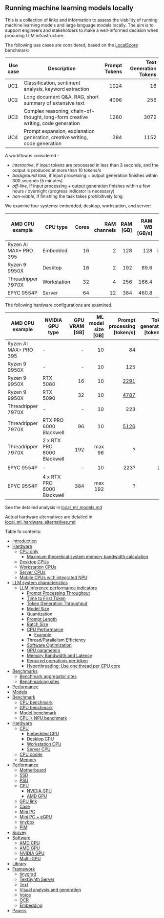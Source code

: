 ## Running machine learning models locally

This is a collection of links and information to assess the viability of
running machine learning models and large language models locally. The aim is
to support engineers and stakeholders to make a well-informed decision when
procuring LLM infrastructure.

The following use cases are considered, based on the [LocalScore](https://www.localscore.ai/about) benchmark:

| Use<br>case | Description                                                                      | Prompt<br>Tokens | Text Generation<br>Tokens |
|-------------|----------------------------------------------------------------------------------|-----------------:|--------------------------:|
| UC1         | Classification, sentiment analysis, keyword extraction                           | 1024             | 16                        |
| UC2         | Long document Q&A, RAG, short summary of extensive text                          | 4096             | 256                       |
| UC3         | Complex reasoning, chain-of-thought, long-form creative writing, code generation | 1280             | 3072                      |
| UC4         | Prompt expansion, explanation generation, creative writing, code generation      | 384              | 1152                      |

A workflow is considered -
-   *interactive*, if input tokens are processed in less than 3 seconds, and the output is produced at more than 10 tokens/s
-   *background task*, if input processing + output generation finishes within 300 seconds (5 minutes)
-   *off-line*, if input processing + output generation finishes within a few hours / overnight (progress indicator is necessary)
-   *non-viable*, if finishing the task takes prohibitively long

We examine four systems: embedded, desktop, workstation, and server:

| AMD CPU example       | CPU type    | Cores | RAM<br>channels | RAM<br>[GB] | RAM WB<br>[GB/s] | Max GPUs   | Max GPU<br>VRAM [GB] | Max ML model<br>size [B params] |
|-----------------------|-------------|------:|----------------:|------------:|-----------------:|-----------:|---------------------:|--------------------------------:|
| Ryzen AI MAX+ PRO 395 | Embedded    | 16    | 2               | 128         | 128              | integrated |                   96 |                              40 |
| Ryzen 9 9950X         | Desktop     | 16    | 2               | 192         | 89.6             |      1 (2) |                   96 |                              40 |
| Threadripper 7970X    | Workstation | 32    | 4               | 256         | 166.4            |      2 (6) |                  192 |                              80 |
| EPYC 9554P            | Server      | 64    | 12              | 384         | 460.8            |      6 (8) |                  576 |                             300 |


The following hardware configurations are examined.

| AMD CPU example       | NVIDIA GPU type                 | GPU VRAM<br>[GB] | ML model size<br>[GB] | Prompt<br>processing<br>[token/s] | Token<br>generation<br>[token/s] | UC1 | UC2 | UC3 | UC4 |
|-----------------------|---------------------------------|-----------------:|----------------------:|----------------------------------:|---------------------------------:|-----|-----|-----|-----|
| Ryzen AI MAX+ PRO 395 |        -                        |                - |                    10 |  84                               | 11                               | ✅ | ❌ | ❌ | ❓ |
| Ryzen 9 9950X         |        -                        |                - |                    10 |  125                              | 8                                | ✅ | ❌ | ❓ | ❓ |
| Ryzen 9 9950X         | RTX 5080                        |               16 |                    10 |  [2291][ls754]                    | 24                               | ✅ | ✅ | ❓ | ❓ |
| Ryzen 9 9950X         | RTX 5090                        |               32 |                    10 |  [4787][ls175]                    | 65                               | ✅ | ✅ | ✅ | ✅ |
| Threadripper 7970X    |        -                        |                - |                    10 |  223                              | 14                               | ✅ | ❌ | ✅ | ❓ |
| Threadripper 7970X    | RTX PRO 6000 Blackwell          |               96 |                    10 |  [5126][ls939]                    | 81                               | ✅ | ✅ | ✅ | ✅ |
| Threadripper 7970X    | 2 x RTX PRO 6000 Blackwell      |              192 |                max 96 |  ?                                | ?                                | ✅ | ✅ | ✅ | ✅ |
| EPYC 9554P            |        -                        |                - |                    10 |  223?                             | 21?                              | ✅ | ❌ | ✅ | ❓ |
| EPYC 9554P            | 4 x RTX PRO 6000 Blackwell      |              384 |               max 192 |  ?                                | ?                                | ✅ | ✅ | ✅ | ✅ |

[ls754]: https://www.localscore.ai/result/754
[ls175]: https://www.localscore.ai/result/175
[ls939]: https://www.localscore.ai/result/939


See the detailed analysis in [local_ml_models.md](local_ml_models.md)

Actual hardware alternatives are detailed in [local_ml_hardware_alternatives.md](local_ml_hardware_alternatives.md)

Table fo contents:
- [Introduction](local_ml_models.md#introduction)
- [Hardware](local_ml_models.md#hardware)
    - [CPU only](local_ml_models.md#cpu-only)
        - [Maximum theoretical system memory bandwidth calculation](local_ml_models.md#maximum-theoretical-system-memory-bandwidth-calculation)
    - [Desktop CPUs](local_ml_models.md#desktop-cpus)
    - [Workstation CPUs](local_ml_models.md#workstation-cpus)
    - [Server CPUs](local_ml_models.md#server-cpus)
    - [Mobile CPUs with integrated NPU](local_ml_models.md#mobile-cpus-with-integrated-npu)
- [LLM system characteristics](local_ml_models.md#llm-system-characteristics)
    - [LLM inference performance indicators](local_ml_models.md#llm-inference-performance-indicators)
        - [Prompt Processing Throughput](local_ml_models.md#prompt-processing-throughput)
        - [Time to First Token](local_ml_models.md#time-to-first-token)
        - [Token Generation Throughput](local_ml_models.md#token-generation-throughput)
        - [Model Size](local_ml_models.md#model-size)
        - [Quantization](local_ml_models.md#quantization)
        - [Prompt Length](local_ml_models.md#prompt-length)
        - [Batch Size](local_ml_models.md#batch-size)
        - [CPU Performance](local_ml_models.md#cpu-performance)
            - [Example](local_ml_models.md#example)
        - [Thread/Parallelism Efficiency](local_ml_models.md#threadparallelism-efficiency)
        - [Software Optimization](local_ml_models.md#software-optimization)
        - [GPU parameters](local_ml_models.md#gpu-parameters)
        - [Memory Bandwidth and Latency](local_ml_models.md#memory-bandwidth-and-latency)
        - [Required operations per token](local_ml_models.md#required-operations-per-token)
        - [Hyperthreading: Use one thread per CPU core](local_ml_models.md#hyperthreading-use-one-thread-per-cpu-core)
- [Benchmarks](local_ml_models.md#benchmarks)
    - [Benchmark aggregator sites](local_ml_models.md#benchmark-aggregator-sites)
    - [Benchmarking sites](local_ml_models.md#benchmarking-sites)
- [Performance](local_ml_models.md#performance)
- [Models](local_ml_models.md#models)
- [Benchmark](local_ml_models.md#benchmark)
    - [CPU benchmark](local_ml_models.md#cpu-benchmark)
    - [GPU benchmark](local_ml_models.md#gpu-benchmark)
    - [Model benchmark](local_ml_models.md#model-benchmark)
    - [CPU + NPU benchmark](local_ml_models.md#cpu--npu-benchmark)
- [Hardware](local_ml_models.md#hardware-1)
    - [CPU](local_ml_models.md#cpu)
        - [Embedded CPU](local_ml_models.md#embedded-cpu)
        - [Desktop CPU](local_ml_models.md#desktop-cpu)
        - [Workstation CPU](local_ml_models.md#workstation-cpu)
        - [Server CPU](local_ml_models.md#server-cpu)
    - [CPU cooler](local_ml_models.md#cpu-cooler)
    - [Memory](local_ml_models.md#memory)
- [Performance](local_ml_models.md#performance-1)
    - [Motherboard](local_ml_models.md#motherboard)
    - [SSD](local_ml_models.md#ssd)
    - [PSU](local_ml_models.md#psu)
    - [GPU](local_ml_models.md#gpu)
        - [NVIDIA GPU](local_ml_models.md#nvidia-gpu)
        - [AMD GPU](local_ml_models.md#amd-gpu)
    - [GPU link](local_ml_models.md#gpu-link)
    - [Case](local_ml_models.md#case)
    - [Mini PC](local_ml_models.md#mini-pc)
    - [Mini PC + eGPU](local_ml_models.md#mini-pc--egpu)
    - [tinybox](local_ml_models.md#tinybox)
    - [PIM](local_ml_models.md#pim)
- [Survey](local_ml_models.md#survey)
- [Software](local_ml_models.md#software)
    - [AMD CPU](local_ml_models.md#amd-cpu)
    - [AMD GPU](local_ml_models.md#amd-gpu-1)
    - [NVIDIA GPU](local_ml_models.md#nvidia-gpu-1)
    - [Multi-GPU](local_ml_models.md#multi-gpu)
- [Library](local_ml_models.md#library)
- [Framework](local_ml_models.md#framework)
    - [tinygrad](local_ml_models.md#tinygrad)
    - [TextSynth Server](local_ml_models.md#textsynth-server)
    - [Text](local_ml_models.md#text)
    - [Visual analysis and generation](local_ml_models.md#visual-analysis-and-generation)
    - [Voice](local_ml_models.md#voice)
    - [OCR](local_ml_models.md#ocr)
    - [Embedding](local_ml_models.md#embedding)
- [Papers](local_ml_models.md#papers)

